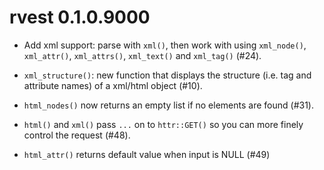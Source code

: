 # rvest 0.1.0.9000

* Add xml support: parse with `xml()`, then work with using `xml_node()`,
  `xml_attr()`, `xml_attrs()`, `xml_text()` and `xml_tag()` (#24).

* `xml_structure()`: new function that displays the structure (i.e. tag
  and attribute names) of a xml/html object (#10).

* `html_nodes()` now returns an empty list if no elements are found (#31).

* `html()` and `xml()` pass `...` on to `httr::GET()` so you can more
  finely control the request (#48).

* `html_attr()` returns default value when input is NULL (#49)

